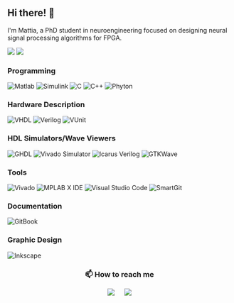 <h2 align="left">Hi there! 👋</h2>
  
I'm Mattia, a PhD student in neuroengineering focused on designing neural signal processing algorithms for FPGA.

<!-- <p align="center">
    <img src="https://github.com/MattiaDif/MattiaDif/blob/main/spike_github.png" width=15% height=15%>
</p> -->

<p align="left">
    <img src="https://img.shields.io/badge/Where-Italy, Genoa-blue?style=for-the-badge">
    <img src="https://img.shields.io/badge/Language-Italian%20%26%20English-orange?style=for-the-badge">
</p>

<!--[![Anurag's GitHub stats](https://github-readme-stats.vercel.app/api?username=MattiaDif)](https://github.com/anuraghazra/github-readme-stats)-->

<h3 align="left">Programming</h3>
<p align="left"> 
    <img alt="Matlab" src="https://img.shields.io/badge/Matlab-orange.svg?style=for-the-badge&logo=matlab&logoColor=white">
    <img alt="Simulink" src="https://img.shields.io/badge/Simulink-orange.svg?style=for-the-badge&logo=simulink&logoColor=white">
    <img alt="C" src="https://img.shields.io/badge/c-%2300599C.svg?style=for-the-badge&logo=c&logoColor=white">
    <img alt="C++" src="https://img.shields.io/badge/c++-%2300599C.svg?style=for-the-badge&logo=c%2B%2B&logoColor=white">
    <img alt="Phyton" src="https://img.shields.io/badge/python-3670A0?style=for-the-badge&logo=python&logoColor=ffdd54">
</p>


<h3 align="left">Hardware Description</h3>
<p align="left"> 
    <img alt="VHDL" src="https://img.shields.io/badge/VHDL-yellow.svg?style=for-the-badge&logoColor=white">
    <img alt="Verilog" src="https://img.shields.io/badge/Verilog-green.svg?style=for-the-badge&logoColor=white">
    <img alt="VUnit" src="https://img.shields.io/badge/VUnit-blue.svg?style=for-the-badge&logoColor=white">
</p>


<h3 align="left">HDL Simulators/Wave Viewers</h3>
<p align="left"> 
    <img alt="GHDL" src="https://img.shields.io/badge/GHDL-blue.svg?style=for-the-badge&logoColor=white">
    <img alt="Vivado Simulator" src="https://img.shields.io/badge/Vivado Simulator-yellow.svg?style=for-the-badge&logoColor=white">
    <img alt="Icarus Verilog" src="https://img.shields.io/badge/Icarus Verilog-green.svg?style=for-the-badge&logoColor=white">
    <img alt="GTKWave" src="https://img.shields.io/badge/GTKWave-darkgreen.svg?style=for-the-badge&logoColor=white">
</p>


<h3 align="left">Tools</h3>
<p align="left">
    <img alt="Vivado" src="https://img.shields.io/badge/Vivado-yellowgreen.svg?style=for-the-badge&logo=xilinx&logoColor=white">
    <img alt="MPLAB X IDE" src="https://img.shields.io/badge/MPLAB X IDE-red.svg?style=for-the-badge&logoColor=white">
    <img alt="Visual Studio Code" src="https://img.shields.io/badge/Visual Studio Code-blue.svg?style=for-the-badge&logo=Visual Studio Code&logoColor=white">
    <img alt="SmartGit" src="https://img.shields.io/badge/SmartGit-grey.svg?style=for-the-badge&logoColor=white">
</p>


<h3 align="left">Documentation</h3>
<p align="left">
    <img alt="GitBook" src="https://img.shields.io/badge/GitBook-grey.svg?style=for-the-badge&logoColor=white">
</p>


<h3 align="left">Graphic Design</h3>
<p align="left">
    <img alt="Inkscape" src="https://img.shields.io/badge/Inkscape-white.svg?style=for-the-badge&logo=Inkscape&logoColor=black">
</p>


<h3 align="center">📫 How to reach me</h3>
<p align="center">
    <img src="https://img.shields.io/badge/Contact-mattia.diflorio@edu.unige.it-white?style=for-the-badge">
    &emsp;
    <a href="https://www.linkedin.com/in/mattia-di-florio-181914153/" target="_blank"> 
	<img src="https://img.shields.io/badge/linkedin-%230077B5.svg?style=for-the-badge&logo=linkedin&logoColor=white")
    </a>
</p>


<!--
**MattiaDif/MattiaDif** is a ✨ _special_ ✨ repository because its `README.md` (this file) appears on your GitHub profile.

Here are some ideas to get you started:

- 🔭 I’m currently working on ...
- 🌱 I’m currently learning ...
- 👯 I’m looking to collaborate on ...
- 🤔 I’m looking for help with ...
- 💬 Ask me about ...
- 📫 How to reach me: ...
- 😄 Pronouns: ...
- ⚡ Fun fact: ...
-->

